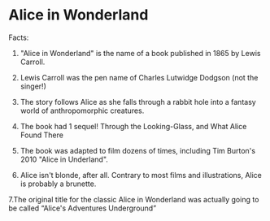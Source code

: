 # Alice in Wonderland

Facts:

1. "Alice in Wonderland" is the name of a book published in 1865 by Lewis Carroll.

2. Lewis Carroll was the pen name of Charles Lutwidge Dodgson (not the singer!)

3. The story follows Alice as she falls through a rabbit hole into a fantasy world of anthropomorphic creatures.

4. The book had 1 sequel! Through the Looking-Glass, and What Alice Found There

5. The book was adapted to film dozens of times, including 	Tim Burton's 2010 "Alice in Underland".

6. Alice isn't blonde, after all. Contrary to most films and illustrations, Alice is probably a brunette.

7.The original title for the classic Alice in Wonderland was actually going to be called “Alice's Adventures Underground”